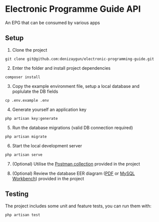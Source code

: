 # Electronic Programme Guide API

An EPG that can be consumed by various apps

## Setup

1. Clone the project

```
git clone git@github.com:denizaygun/electronic-programming-guide.git
```
2. Enter the folder and install project dependencies
```
composer install
```

3. Copy the example environment file, setup a local database and poplulate the DB fields
```
cp .env.example .env
```

4. Generate yourself an application key
```
php artisan key:generate
```

5. Run the database migrations (valid DB connection required)
```
php artisan migrate
```

6. Start the local development server
```
php artisan serve
```

7. (Optional) Utilise the [Postman collection](simplestream-epg.postman_collection.json) provided in the project

8. (Optional) Review the database EER diagram ([PDF](epg-eer.pdf) or [MySQL Workbench](epg-eer.mwb)) provided in the project

## Testing

The project includes some unit and feature tests, you can run them with:
```
php artisan test
```
